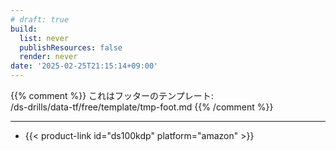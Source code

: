 ```yaml
---
# draft: true
build: 
  list: never
  publishResources: false
  render: never
date: '2025-02-25T21:15:14+09:00'
---
```


{{% comment %}}
これはフッターのテンプレート:  
/ds-drills/data-tf/free/template/tmp-foot.md
{{% /comment %}}

---

- {{< product-link id="ds100kdp" platform="amazon" >}}
